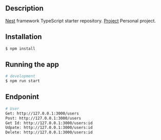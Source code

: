 ## Description

[Nest](https://github.com/nestjs/nest) framework TypeScript starter repository.
[Project](https://github.com/EdsonQuispeFuertes/API_NestJS) Personal project.

## Installation

```bash
$ npm install
```

## Running the app

```bash
# development
$ npm run start
```

## Endponint

```bash
# User
Get: http://127.0.0.1:3000/users
Post: http://127.0.0.1:3000/users
Get Id: http://127.0.0.1:3000/users:id
Udpate: http://127.0.0.1:3000/users:id
Delete: http://127.0.0.1:3000/users:id
```
